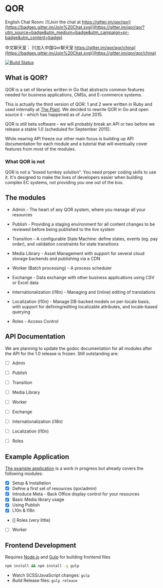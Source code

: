 # QOR

English Chat Room: [![Join the chat at https://gitter.im/qor/qor](https://badges.gitter.im/Join%20Chat.svg)](https://gitter.im/qor/qor?utm_source=badge&utm_medium=badge&utm_campaign=pr-badge&utm_content=badge)

中文聊天室： [![加入中国Qor聊天室 https://gitter.im/qor/qor/china](https://badges.gitter.im/Join%20Chat.svg)](https://gitter.im/qor/qor/china)


[![Build Status](https://semaphoreci.com/api/v1/projects/3a3db8d6-c6ac-46b8-9b34-453aabdced22/430434/badge.svg)](https://semaphoreci.com/theplant/qor)

## What is QOR?

QOR is a set of libraries written in Go that abstracts common features needed for business applications, CMSs, and E-commerce systems.

This is actually the third version of QOR: 1 and 2 were written in Ruby and used internally at [The Plant](https://theplant.jp).
We decided to rewrite QOR in Go and open source it - which has happened as of June 2015.

QOR is still beta software - we will probably break an API or two before we release a stable 1.0 (scheduled for September 2015).

While nearing API freeze our other main focus is building up API documentation for each module and a tutorial that will eventually cover features from most of the modules.

### What QOR is not

QOR is not a "boxed turnkey solution". You need proper coding skills to use it. It's designed to make the lives of developers easier when building complex EC systems, not providing you one out of the box.

## The modules

* Admin - The heart of any QOR system, where you manage all your resources

* Publish - Providing a staging environment for all content changes to be reviewed before being published to the live system

* Transition - A configurable State Machine: define states, events (eg. pay order), and validation constraints for state transitions

* Media Library - Asset Management with support for several cloud storage backends and publishing via a CDN

* Worker (Batch processing) - A process scheduler

* Exchange - Data exchange with other business applications using CSV or Excel data

* Internationalization (i18n) - Managing and (inline) editing of translations

* Localization (l10n) - Manage DB-backed models on per-locale basis, with support for defining/editing localizable attributes, and locale-based querying

* Roles - Access Control


## API Documentation

We are planning to update the godoc documentation for all modules after the API for the 1.0 release is frozen. Still outstanding are:

* [ ] Admin
* [ ] Publish
* [ ] Transition
* [ ] Media Library
* [ ] Worker
* [ ] Exchange
* [ ] Internationalization (i18n)
* [ ] Localization (l10n)
* [ ] Roles


## Example Application

[The example application](https://github.com/qor/qor-example) is a work in progress but already covers the following modules:

* [x] Setup & Installation
* [x] Define a first set of resources (qor/admin)
* [x] Introduce Meta - Back Office display control for your resources
* [x] Basic Media library usage
* [x] Using Publish
* [x] L10n & I18n
* [\] Roles (very little)
* [ ] Worker


## Frontend Development

Requires [Node.js](https://nodejs.org/) and [Gulp](http://gulpjs.com/) for building frontend files

```bash
npm install && npm install -g gulp
```

- Watch SCSS/JavaScript changes: `gulp`
- Build Release files: `gulp release`
